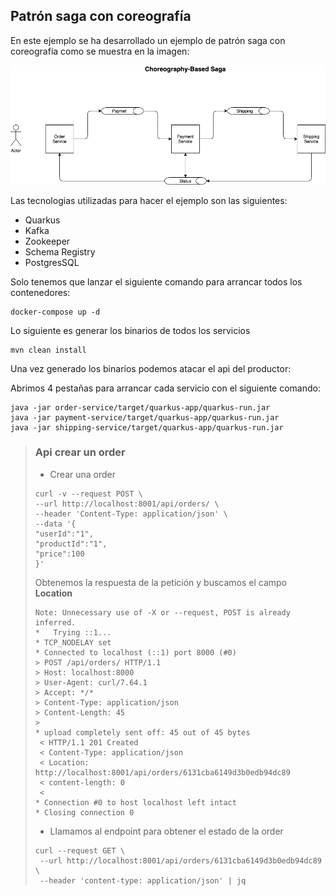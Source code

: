 ## Patrón saga con coreografía

En este ejemplo se ha desarrollado un ejemplo de patrón saga con coreografía como se muestra en la imagen:

![Diagrama](./images/diagrama.png)

Las tecnologias utilizadas para hacer el ejemplo son las siguientes:

- Quarkus
- Kafka
- Zookeeper
- Schema Registry
- PostgresSQL

Solo tenemos que lanzar el siguiente comando para arrancar todos los contenedores:

```shell script
docker-compose up -d
```

Lo siguiente es generar los binarios de todos los servicios

```shell script
mvn clean install
```

Una vez generado los binarios podemos atacar el api del productor:

Abrimos 4 pestañas para arrancar cada servicio con el siguiente comando:

```
java -jar order-service/target/quarkus-app/quarkus-run.jar
java -jar payment-service/target/quarkus-app/quarkus-run.jar
java -jar shipping-service/target/quarkus-app/quarkus-run.jar
```

> ### Api crear un order
>
> - Crear una order
>
>```shell script
>curl -v --request POST \
>--url http://localhost:8001/api/orders/ \
>--header 'Content-Type: application/json' \
>--data '{
>"userId":"1",
>"productId":"1",
>"price":100
>}'
>```
>Obtenemos la respuesta de la petición y buscamos el campo **Location**
>```
>Note: Unnecessary use of -X or --request, POST is already inferred.
>*   Trying ::1...
>* TCP_NODELAY set
>* Connected to localhost (::1) port 8000 (#0)
>> POST /api/orders/ HTTP/1.1
>> Host: localhost:8000
>> User-Agent: curl/7.64.1
>> Accept: */*
>> Content-Type: application/json
>> Content-Length: 45
>>
>* upload completely sent off: 45 out of 45 bytes
>  < HTTP/1.1 201 Created
>  < Content-Type: application/json
>  < Location: http://localhost:8001/api/orders/6131cba6149d3b0edb94dc89
>  < content-length: 0
>  <
>* Connection #0 to host localhost left intact
>* Closing connection 0
>```
>
> - Llamamos al endpoint para obtener el estado de la order
>
>```shell script
>curl --request GET \
>  --url http://localhost:8001/api/orders/6131cba6149d3b0edb94dc89 \
>  --header 'content-type: application/json' | jq
>```